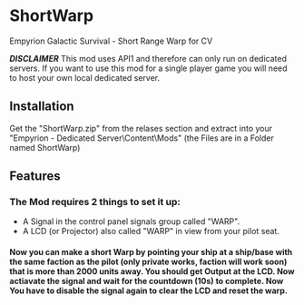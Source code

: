 # ShortWarp
Empyrion Galactic Survival - Short Range Warp for CV

__*DISCLAIMER*__ This mod uses API1 and therefore can only run on dedicated servers. If you want to use this mod for a single player game you will need to host your own local dedicated server.

## Installation

Get the "ShortWarp.zip" from the relases section and extract into your "Empyrion - Dedicated Server\Content\Mods" (the Files are in a Folder named ShortWarp)

## Features

### The Mod requires 2 things to set it up:
* A Signal in the control panel signals group called "WARP".
* A LCD (or Projector) also called "WARP" in view from your pilot seat.
#### Now you can make a short Warp by pointing your ship at a ship/base with the same faction as the pilot (only private works, faction will work soon) that is more than 2000 units away. You should get Output at the LCD. Now actiavate the signal and wait for the countdown (10s) to complete. Now You have to disable the signal again to clear the LCD and reset the warp.
